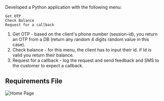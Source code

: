 Developed a Python application with the following menu:

    Get OTP
    Check Balance
    Request for a callback


1. Get OTP - based on the client's phone number (session-id), you return an OTP from a DB (return any random 4 digits random value in this case).
2. Check balance - for this menu, the client has to input their id. if Id is valid you return their balance.
3. Request for a callback - log the request and send feedback and SMS to the customer to expect a callback.


## Requirements File
![Home Page ](https://user-images.githubusercontent.com/42820626/207293487-452cf468-c2b3-4193-9716-bc5444b6f3d4.png)
